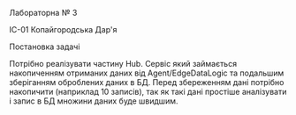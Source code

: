 <p>Лабораторна № 3
<p>ІС-01 Копайгородська Дар'я
<p>Постановка задачі
<p>Потрібно реалізувати частину Hub. Cервіс який займається
накопиченням отриманих даних від Agent/EdgeDataLogic та подальшим
зберіганням оброблених даних в БД. Перед збереженням дані потрібно
накопичити (наприклад 10 записів), так як такі дані простіше аналізувати і
запис в БД множини даних буде швидшим.
